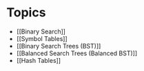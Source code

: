 # Topics
-  [[Binary Search]]
- [[Symbol Tables]]
- [[Binary Search Trees (BST)]]
- [[Balanced Search Trees (Balanced BST)]]
- [[Hash Tables]]